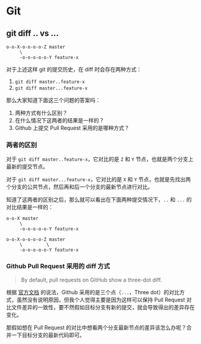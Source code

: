 # Git

## git diff .. vs ...

``` text
o-o-X-o-o-o-o-Z master
     \
     -o-o-o-o-o-Y feature-x
```

对于上述这样 git 的提交历史，在 diff 时会存在两种方式：

1. `git diff master..feature-x`
2. `git diff master...feature-x`

那么大家知道下面这三个问题的答案吗：

1. 两种方式有什么区别？
2. 在什么情况下这两者的结果是一样的？
3. Github 上提交 Pull Request 采用的是哪种方式？

### 两者的区别

对于 `git diff master..feature-x`，它对比的是 `Z` 和 `Y` 节点，也就是两个分支上最新的提交节点。

对于 `git diff master...feature-x`，它对比的是 `X` 和 `Y` 节点，也就是先找出两个分支的公共节点，然后再和后一个分支的最新节点进行对比。

知道了这两者的区别之后，那么就可以看出在下面两种提交情况下，`..` 和 `...` 的对比结果是一样的：

```text
o-o-X master
     \
     -o-o-o-o-o-Y feature-x
```

```text
o-o-X-o-o-o-o-Z master
     \         \
     -o-o-o-o-o-Y feature-x
```

### Github Pull Request 采用的 diff 方式

> By default, pull requests on GitHub show a three-dot diff.

根据 [官方文档](https://docs.github.com/en/github/collaborating-with-issues-and-pull-requests/about-comparing-branches-in-pull-requests#three-dot-and-two-dot-git-diff-comparisons) 的说法，Github 采用的是三个点（`...`，Three dot）的对比方式，虽然没有说明原因，但我个人觉得主要是因为这样可以保持 Pull Request 对比文件差异的一致性，要不然假如目标分支有新的提交，就会导致得出的差异存在变化。

那假如想在 Pull Request 的对比中想看两个分支最新节点的差异该怎么办呢？合并一下目标分支的最新代码即可。

<Vssue title="Git" />
